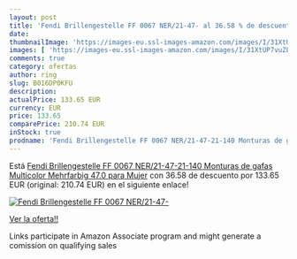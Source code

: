 ```yaml
---
layout: post
title: 'Fendi Brillengestelle FF 0067 NER/21-47- al 36.58 % de descuento'
date: 
thumbnailImage: 'https://images-eu.ssl-images-amazon.com/images/I/31XtUP7vuZL._SL200_.jpg'
images: [ 'https://images-eu.ssl-images-amazon.com/images/I/31XtUP7vuZL._SL200_.jpg' ]
comments: true
category: ofertas
author: ring
slug: B016DP0KFU
description:
actualPrice: 133.65 EUR
currency: EUR
price: 133.65
comparePrice: 210.74 EUR
inStock: true
prodname: 'Fendi Brillengestelle FF 0067 NER/21-47-21-140 Monturas de gafas  Multicolor  Mehrfarbig   47.0 para Mujer'
---
```


Está [Fendi Brillengestelle FF 0067 NER/21-47-21-140 Monturas de gafas  Multicolor  Mehrfarbig   47.0 para Mujer](https://www.amazon.es/dp/B016DP0KFU/?tag=tolees-21) con 36.58 de descuento por 133.65 EUR (original: 210.74 EUR) en el siguiente enlace!

[![Fendi Brillengestelle FF 0067 NER/21-47-](https://images-eu.ssl-images-amazon.com/images/I/31XtUP7vuZL._SL200_.jpg)](https://www.amazon.es/dp/B016DP0KFU/?tag=tolees-21)

[Ver la oferta!!](https://www.amazon.es/dp/B016DP0KFU/?tag=tolees-21)

Links participate in Amazon Associate program and might generate a comission on qualifying sales



